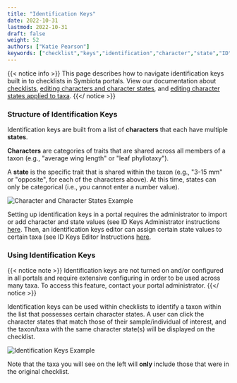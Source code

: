 ```yaml
---
title: "Identification Keys"
date: 2022-10-31
lastmod: 2022-10-31
draft: false
weight: 52
authors: ["Katie Pearson"]
keywords: ["checklist","keys","identification","character","state","ID"]
---
```


{{< notice info >}}
This page describes how to navigate identification keys built in to checklists in Symbiota portals. View our documentation about [checklists](https://biokic.github.io/symbiota-docs/user/checklist/), [editing characters and character states](https://biokic.github.io/symbiota-docs/user/idkeys/admin/), and [editing character states applied to taxa](https://biokic.github.io/symbiota-docs/user/idkeys/edit/). {{</ notice >}}

### Structure of Identification Keys

Identification keys are built from a list of **characters** that each have multiple **states**.

**Characters** are categories of traits that are shared across all members of a taxon (e.g., "average wing length" or "leaf phyllotaxy").

A **state** is the specific trait that is shared within the taxon (e.g., "3-15 mm" or "opposite", for each of the characters above). At this time, states can only be categorical (i.e., you cannot enter a number value).

![Character and Character States Example](/symbiota-docs/images/charactervsstate.jpg)

Setting up identification keys in a portal requires the administrator to import or add character and state values (see ID Keys Administrator instructions [here](https://biokic.github.io/symbiota-docs/user/idkeys/admin/). Then, an identification keys editor can assign certain state values to certain taxa (see ID Keys Editor Instructions [here](https://biokic.github.io/symbiota-docs/user/idkeys/edit/).

### Using Identification Keys

{{< notice note >}}
Identification keys are not turned on and/or configured in all portals and require extensive configuring in order to be used across many taxa. To access this feature, contact your portal administrator. {{</ notice >}}

Identification keys can be used within checklists to identify a taxon within the list that possesses certain character states. A user can click the character states that match those of their sample/individual of interest, and the taxon/taxa with the same character state(s) will be displayed on the checklist.

![Identification Keys Example](/symbiota-docs/images/idkeys1.jpg)

Note that the taxa you will see on the left will **only** include those that were in the original checklist.